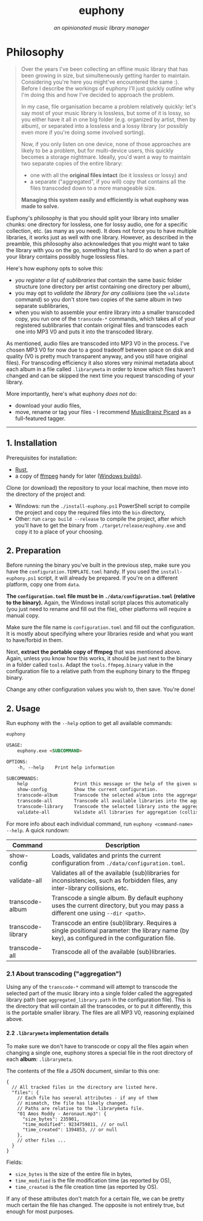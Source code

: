 <div align="center">
  <h1 align="center">euphony</h1>
  <h6 align="center">an opinionated music library manager</h6>
</div>

# Philosophy
> Over the years I've been collecting an offline music library that has been growing in size, but simulteneously getting harder to maintain.
> Considering you're here you might've encountered the same :). Before I describe the workings of euphony
> I'll just quickly outline why I'm doing this and how I've decided to approach the problem.
>
> In my case, file organisation became a problem relatively quickly: let's say most of your music library is lossless, but some of it is lossy,
> so you either have it all in one big folder (e.g. organized by artist, then by album), or separated into a lossless and a lossy library
> (or possibly even more if you're doing some involved sorting).
>
> Now, if you only listen on one device, none of those approaches are likely to be a problem, but for multi-device users,
> this quickly becomes a storage nightmare.
> Ideally, you'd want a way to maintain two separate copies of the entire library:
> - one with all the **original files intact** (be it lossless or lossy) and
> - a separate ("aggregated", if you will) copy that contains all the files transcoded down to a more manageable size.
>
> **Managing this system easily and efficiently is what euphony was made to solve.**

Euphony's philosophy is that you should split your library into smaller chunks: one directory for lossless, one for lossy audio, one for a specific
collection, etc. (as many as you need). It does not force you to have multiple libraries, it works just as well with one library. However, 
as described in the preamble, this philosophy also acknowledges that you might want to take the library with you on the 
go, something that is hard to do when a part of your library contains possibly huge lossless files.

Here's how euphony opts to solve this:
- *you register a list of sublibraries* that contain the same basic folder structure (one directory per artist containing one directory per album),
- you may opt to *validate the library for any collisions* (see the `validate` command) so you don't store two copies of the same album in two separate sublibraries,
- when you wish to assemble your entire library into a smaller transcoded copy, you run one of the `transcode-*` commands, 
  which takes all of your registered sublibraries that contain original files and transcodes each one into MP3 V0 and puts it into the transcoded library.

As mentioned, audio files are transcoded into MP3 V0 in the process. I've chosen MP3 V0 for now due to a 
good tradeoff between space on disk and quality (V0 is pretty much transparent anyway, and you still have original files).
For transcoding efficiency it also stores very minimal metadata about each album in a file called `.librarymeta` in order 
to know which files haven't changed and can be skipped the next time you request transcoding of your library.

More importantly, here's what euphony *does not* do:
- download your audio files,
- move, rename or tag your files - I recommend [MusicBrainz Picard](https://picard.musicbrainz.org/) as a full-featured tagger.

---

## 1. Installation
Prerequisites for installation:
- [Rust](https://www.rust-lang.org/),
- a copy of [ffmpeg](https://ffmpeg.org/) handy for later ([Windows builds](https://www.gyan.dev/ffmpeg/builds/)).

Clone (or download) the repository to your local machine, then move into the directory of the project and:
- Windows: run the `./install-euphony.ps1` PowerShell script to compile the project and copy the required files into the `bin` directory,
- Other: run `cargo build --release` to compile the project, after which you'll have to get the binary 
  from `./target/release/euphony.exe` and copy it to a place of your choosing.

## 2. Preparation
Before running the binary you've built in the previous step, make sure you have the `configuration.TEMPLATE.toml` handy.
If you used the `install-euphony.ps1` script, it will already be prepared. If you're on a different platform, copy one from `data`.

**The `configuration.toml` file must be in `./data/configuration.toml` (relative to the binary).** Again, the Windows install script
places this automatically (you just need to rename and fill out the file), other platforms will require a manual copy.

Make sure the file name is `configuration.toml` and fill out the configuration. It is mostly about specifying where
your libraries reside and what you want to have/forbid in them.

Next, **extract the portable copy of ffmpeg** that was mentioned above. Again, unless you know how this works,
it should be just next to the binary in a folder called `tools`. Adapt the `tools.ffmpeg.binary` value in the 
configuration file to a relative path from the euphony binary to the ffmpeg binary.

Change any other configuration values you wish to, then save. You're done!

## 2. Usage
Run euphony with the `--help` option to get all available commands:
```html
euphony 

USAGE:
    euphony.exe <SUBCOMMAND>

OPTIONS:
    -h, --help    Print help information

SUBCOMMANDS:
    help                 Print this message or the help of the given subcommand(s)
    show-config          Show the current configuration.
    transcode-album      Transcode the selected album into the aggregated library.
    transcode-all        Transcode all available libraries into the aggregated library.
    transcode-library    Transcode the selected library into the aggregated library.
    validate-all         Validate all libraries for aggregation (collisions, unwanted files, etc.).
```

For more info about each individual command, run `euphony <command-name> --help`. A quick rundown:

| Command           | Description                                                                                                                                   |
|-------------------|-----------------------------------------------------------------------------------------------------------------------------------------------|
| show-config       | Loads, validates and prints the current configuration from `./data/configuration.toml`.                                                       |
| validate-all      | Validates all of the available (sub)libraries for inconsistencies, such as forbidden files, any inter-library collisions, etc.                |
| transcode-album   | Transcode a single album. By default euphony uses the current directory, but you may pass a different one using `--dir <path>`.               |
| transcode-library | Transcode an entire (sub)library. Requires a single positional parameter: the library name (by key), as configured in the configuration file. |
| transcode-all     | Transcode all of the available (sub)libraries.                                                                                                |


### 2.1 About transcoding ("aggregation")
Using any of the `transcode-*` command will attempt to transcode the selected part of the music library 
into a single folder called the aggregated library path (see `aggregated_library.path` in the configuration file).
This is the directory that will contain all the transcodes, or to put it differently, this is the portable smaller library. 
The files are all MP3 V0, reasoning explained above.


#### 2.2 `.librarymeta` implementation details
To make sure we don't have to transcode or copy all the files again when changing a single one, 
euphony stores a special file in the root directory of each **album**: `.librarymeta`.

The contents of the file a JSON document, similar to this one:
```json5
{
  // All tracked files in the directory are listed here.
  "files": {
    // Each file has several attributes - if any of them 
    // mismatch, the file has likely changed.
    // Paths are relative to the .librarymeta file.
    "01 Amos Roddy - Aeronaut.mp3": {
      "size_bytes": 235901,
      "time_modified": 9234759811, // or null
      "time_created": 1394853, // or null
    },
    // other files ...
  }
}
```

Fields:
- `size_bytes` is the size of the entire file in bytes,
- `time_modified` is the file modification time (as reported by OS),
- `time_created` is the file creation time (as reported by OS).

If any of these attributes don't match for a certain file, we can be pretty much certain the file has changed.
The opposite is not entirely true, but enough for most purposes.
